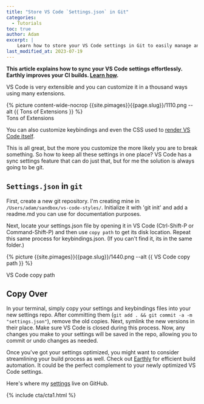```yaml
---
title: "Store VS Code `Settings.json` in Git"
categories:
  - Tutorials
toc: true
author: Adam
excerpt: |
    Learn how to store your VS Code settings in Git to easily manage and share your customizations. Keep all your settings in one place and avoid breaking anything when customizing your VS Code experience.
last_modified_at: 2023-07-19
---
```

**This article explains how to sync your VS Code settings effortlessly. Earthly improves your CI builds. [Learn how](https://cloud.earthly.dev/login).**

VS Code is very extensible and you can customize it in a thousand ways using many extensions.

<div class="wide">
{% picture content-wide-nocrop {{site.pimages}}{{page.slug}}/1110.png --alt {{ Tons of Extensions }} %}
<figcaption>Tons of Extensions</figcaption>
</div>

You can also customize keybindings and even the CSS used to [render VS Code itself](https://itnext.io/easy-enhancements-for-vs-codes-terminal-6dda2c22ee5c).

This is all great, but the more you customize the more likely you are to break something. So how to keep all these settings in one place? VS Code has a sync settings feature that can do just that, but for me the solution is always going to be git.

## `Settings.json` in `git`

First, create a new git repository. I'm creating mine in `/Users/adam/sandbox/vs-code-styles/`. Initialize it with 'git init' and add a readme.md you can use for documentation purposes.

Next, locate your settings.json file by opening it in VS Code (Ctrl-Shift-P or Command-Shift-P) and then use `copy path` to get its disk location. Repeat this same process for keybindings.json. (If you can't find it, its in the same folder.)

{% picture {{site.pimages}}{{page.slug}}/1440.png --alt {{ VS Code copy path }} %}
<figcaption>VS Code copy path</figcaption>

## Copy Over

In your terminal, simply copy your settings and keybindings files into your new settings repo. After committing them (`git add . && git commit -a -m "settings.json"`), remove the old copies. Next, symlink the new versions in their place. Make sure VS Code is closed during this process. Now, any changes you make to your settings will be saved in the repo, allowing you to commit or undo changes as needed.

Once you've got your settings optimized, you might want to consider streamlining your build process as well. Check out [Earthly](https://cloud.earthly.dev/login) for efficient build automation. It could be the perfect complement to your newly optimized VS Code settings.

Here's where my [settings](https://github.com/adamgordonbell/vs-code-styles) live on GitHub.

{% include cta/cta1.html %}
